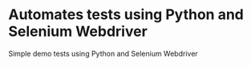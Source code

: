 # Automates tests using Python and Selenium Webdriver

Simple demo tests using Python and Selenium Webdriver